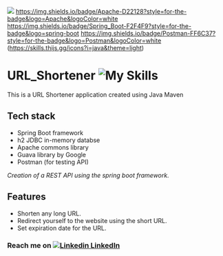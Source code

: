 <img src="https://img.shields.io/badge/apache_maven-C71A36?style=for-the-badge&logo=apachemaven&logoColor=white"> https://img.shields.io/badge/Apache-D22128?style=for-the-badge&logo=Apache&logoColor=white https://img.shields.io/badge/Spring_Boot-F2F4F9?style=for-the-badge&logo=spring-boot https://img.shields.io/badge/Postman-FF6C37?style=for-the-badge&logo=Postman&logoColor=white 
(https://skills.thijs.gg/icons?i=java&theme=light)

# URL_Shortener ![My Skills](https://skills.thijs.gg/icons?i=java&theme=light)

This is a URL Shortener application created using Java Maven


## Tech stack
- Spring Boot framework
- h2 JDBC in-memory databse
- Apache commons library
- Guava library by Google
- Postman (for testing API)

_Creation of a REST API using the spring boot framework._


## Features
- Shorten any long URL.
- Redirect yourself to the website using the short URL.
- Set expiration date for the URL.


### Reach me on [![Linkedin](https://i.stack.imgur.com/gVE0j.png) LinkedIn](https://www.linkedin.com/in/devanshusharma10/)
